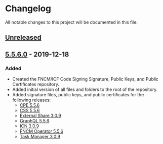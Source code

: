 # Changelog

All notable changes to this project will be documented in this file.

## [Unreleased]

## [5.5.6.0] - 2019-12-18

### Added
- Created the FNCM/ICF Code Signing Signature, Public Keys, and Public Certificates repository.
- Added initial version of all files and folders to the root of the repository.
- Added signature files, public keys, and public certificates for the following releases:
  - [CPE 5.5.6](CPE/5.5.6)
  - [CSS 5.5.6](CSS/5.5.6)
  - [External Share 3.0.9](ExternalShare/3.0.9)
  - [GraphQL 5.5.6](GraphQL/5.5.6)
  - [ICN 3.0.9](ICN/3.0.9)
  - [FNCM Operator 5.5.6](Operator/5.5.6)
  - [Task Manager 3.0.9](TaskManager/3.0.9)

[unreleased]: https://github.com/ibm-ecm/fncm-code-signing-signature-files/compare/v5.5.6.0...HEAD
[5.5.6.0]: https://github.com/ibm-ecm/fncm-code-signing-signature-files/releases/tag/v5.5.6.0
